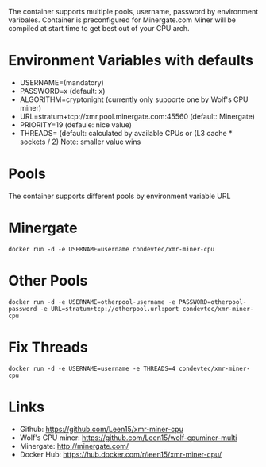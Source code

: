 The container supports multiple pools, username, password by environment varibales.
Container is preconfigured for Minergate.com
Miner will be compiled at start time to get best out of your CPU arch.

# Environment Variables with defaults

* USERNAME=(mandatory)
* PASSWORD=x (default: x)
* ALGORITHM=cryptonight (currently only supporte one by Wolf's CPU miner)
* URL=stratum+tcp://xmr.pool.minergate.com:45560 (default: Minergate)
* PRIORITY=19 (defaule: nice value)
* THREADS= (default: calculated by available CPUs or (L3 cache * sockets / 2) Note: smaller value wins

# Pools
The container supports different pools by environment variable URL

# Minergate
```
docker run -d -e USERNAME=username condevtec/xmr-miner-cpu
```

# Other Pools
```
docker run -d -e USERNAME=otherpool-username -e PASSWORD=otherpool-password -e URL=stratum+tcp://otherpool.url:port condevtec/xmr-miner-cpu
```

# Fix Threads
```
docker run -d -e USERNAME=username -e THREADS=4 condevtec/xmr-miner-cpu
```

# Links

* Github: https://github.com/Leen15/xmr-miner-cpu
* Wolf's CPU miner: https://github.com/Leen15/wolf-cpuminer-multi
* Minergate: http://minergate.com/
* Docker Hub: https://hub.docker.com/r/leen15/xmr-miner-cpu/
